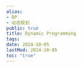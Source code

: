 ```yaml
---
alias:
- DP
- 动态规划
public: true
title: Dynamic Programming
tags:
date: 2024-10-05
lastMod: 2024-10-05
toc: "true"
---
```


